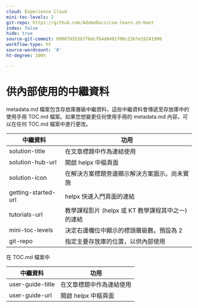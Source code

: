 ```yaml
---
cloud: Experience Cloud
mini-toc-levels: 2
git-repo: https://github.com/AdobeDocs/cxm-learn.zh-Hant
index: false
hide: true
source-git-commit: 099879553b7fbdcfb4d0491f00c23b7e19241998
workflow-type: ht
source-wordcount: '0'
ht-degree: 100%

---
```



# 供內部使用的中繼資料

metadata.md 檔案包含存放庫層級中繼資料，這些中繼資料會傳遞至存放庫中的使用手冊 TOC.md 檔案。如果您想變更任何使用手冊的 metadata.md 內容，可以在任何 TOC.md 檔案中進行更改。

| 中繼資料 | 功用 |
|--- |--- |
| solution-title | 在文章標題中作為連結使用 |
| solution-hub-url | 開啟 helpx 中樞頁面 |
| solution-icon | 在解決方案標題旁邊顯示解決方案圖示。尚未實施 |
| getting-started-url | helpx 快速入門頁面的連結 |
| tutorials-url | 教學課程影片 (helpx 或 KT 教學課程其中之一) 的連結 |
| mini-toc-levels | 決定右邊欄位中顯示的標頭層級數。預設為 2 |
| git-repo | 指定主要存放庫的位置，以供內部使用 |

在 TOC.md 檔案中

| 中繼資料 | 功用 |
|--- |--- |
| user-guide-title | 在文章標題中作為連結使用 |
| user-guide-url | 開啟 helpx 中樞頁面 |
